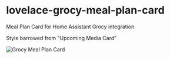 # lovelace-grocy-meal-plan-card
 Meal Plan Card for Home Assistant Grocy integration
 
 Style barrowed from "Upcoming Media Card"

<img src="https://github.com/firstof9/lovelace-grocy-meal-plan-card/raw/main/image.png" alt="Grocy Meal Plan Card">
